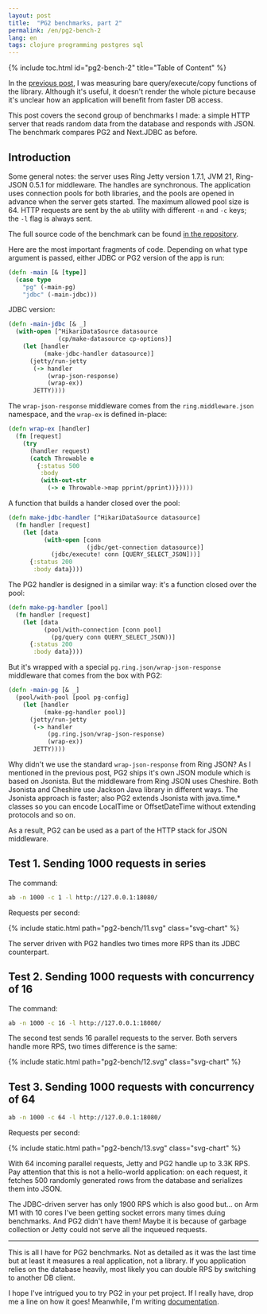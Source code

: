 ```yaml
---
layout: post
title:  "PG2 benchmarks, part 2"
permalink: /en/pg2-bench-2
lang: en
tags: clojure programming postgres sql
---
```


[docs]: https://github.com/igrishaev/pg2/blob/master/README.md
[pg2]: https://github.com/igrishaev/pg2
[prev]: /en/pg2-bench-1

{% include toc.html id="pg2-bench-2" title="Table of Content" %}

In the [previous post][prev], I was measuring bare query/execute/copy functions
of the library. Although it's useful, it doesn't render the whole picture
because it's unclear how an application will benefit from faster DB access.

This post covers the second group of benchmarks I made: a simple HTTP server
that reads random data from the database and responds with JSON. The benchmark
compares PG2 and Next.JDBC as before.

## Introduction

Some general notes: the server uses Ring Jetty version 1.7.1, JVM 21, Ring-JSON
0.5.1 for middleware. The handles are synchronous. The application uses
connection pools for both libraries, and the pools are opened in advance when
the server gets started. The maximum allowed pool size is 64. HTTP requests are
sent by the `ab` utility with different `-n` and `-c` keys; the `-l` flag is
always sent.

<!-- more -->

[server]: https://github.com/igrishaev/pg2/blob/master/pg-bench/src/pg/server.clj

The full source code of the benchmark can be found [in the repository][server].

Here are the most important fragments of code. Depending on what type argument
is passed, either JDBC or PG2 version of the app is run:

~~~clojure
(defn -main [& [type]]
  (case type
    "pg" (-main-pg)
    "jdbc" (-main-jdbc)))
~~~

JDBC version:

~~~clojure
(defn -main-jdbc [& _]
  (with-open [^HikariDataSource datasource
              (cp/make-datasource cp-options)]
    (let [handler
          (make-jdbc-handler datasource)]
      (jetty/run-jetty
       (-> handler
           (wrap-json-response)
           (wrap-ex))
       JETTY))))
~~~

The `wrap-json-response` middleware comes from the `ring.middleware.json`
namespace, and the `wrap-ex` is defined in-place:

~~~clojure
(defn wrap-ex [handler]
  (fn [request]
    (try
      (handler request)
      (catch Throwable e
        {:status 500
         :body
         (with-out-str
           (-> e Throwable->map pprint/pprint))}))))
~~~

A function that builds a hander closed over the pool:

~~~clojure
(defn make-jdbc-handler [^HikariDataSource datasource]
  (fn handler [request]
    (let [data
          (with-open [conn
                      (jdbc/get-connection datasource)]
            (jdbc/execute! conn [QUERY_SELECT_JSON]))]
      {:status 200
       :body data})))
~~~

The PG2 handler is designed in a similar way: it's a function closed over the
pool:

~~~clojure
(defn make-pg-handler [pool]
  (fn handler [request]
    (let [data
          (pool/with-connection [conn pool]
            (pg/query conn QUERY_SELECT_JSON))]
      {:status 200
       :body data})))
~~~

But it's wrapped with a special `pg.ring.json/wrap-json-response` middleware
that comes from the box with PG2:

~~~clojure
(defn -main-pg [& _]
  (pool/with-pool [pool pg-config]
    (let [handler
          (make-pg-handler pool)]
      (jetty/run-jetty
       (-> handler
           (pg.ring.json/wrap-json-response)
           (wrap-ex))
       JETTY))))
~~~

Why didn't we use the standard `wrap-json-response` from Ring JSON? As I
mentioned in the previous post, PG2 ships it's own JSON module which is based on
Jsonista. But the middleware from Ring JSON uses Cheshire. Both Jsonista and
Cheshire use Jackson Java library in different ways. The Jsonista approach is
faster; also PG2 extends Jsonista with java.time.* classes so you can encode
LocalTime or OffsetDateTime without extending protocols and so on.

As a result, PG2 can be used as a part of the HTTP stack for JSON middleware.

## Test 1. Sending 1000 requests in series

The command:

~~~bash
ab -n 1000 -c 1 -l http://127.0.0.1:18080/
~~~

Requests per second:

{% include static.html path="pg2-bench/11.svg" class="svg-chart" %}

The server driven with PG2 handles two times more RPS than its JDBC counterpart.

## Test 2. Sending 1000 requests with concurrency of 16

The command:

~~~bash
ab -n 1000 -c 16 -l http://127.0.0.1:18080/
~~~

The second test sends 16 parallel requests to the server. Both servers handle
more RPS, two times difference is the same:

{% include static.html path="pg2-bench/12.svg" class="svg-chart" %}

## Test 3. Sending 1000 requests with concurrency of 64

~~~bash
ab -n 1000 -c 64 -l http://127.0.0.1:18080/
~~~

Requests per second:

{% include static.html path="pg2-bench/13.svg" class="svg-chart" %}

With 64 incoming parallel requests, Jetty and PG2 handle up to 3.3K RPS. Pay
attention that this is not a hello-world application: on each request, it
fetches 500 randomly generated rows from the database and serializes them into
JSON.

The JDBC-driven server has only 1900 RPS which is also good but... on Arm M1
with 10 cores I've been getting socket errors many times duing benchmarks. And
PG2 didn't have them! Maybe it is because of garbage collection or Jetty could
not serve all the inqueued requests.

***

This is all I have for PG2 benchmarks. Not as detailed as it was the last time
but at least it measures a real application, not a library. If you application
relies on the database heavily, most likely you can double RPS by switching to
another DB client.

I hope I've intrigued you to try PG2 in your pet project. If I really have, drop
me a line on how it goes! Meanwhile, I'm writing [documentation][docs].
